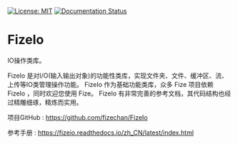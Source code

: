 [![License: MIT](https://img.shields.io/badge/License-MIT-yellow.svg)](https://opensource.org/licenses/MIT)
[![Documentation Status](https://readthedocs.org/projects/fizeio/badge/?version=latest)](https://fizeio.readthedocs.io/zh_CN/latest/?badge=latest)

# FizeIo
IO操作类库。

FizeIo 是对I/O(输入输出对象)的功能性类库，实现文件夹、文件、缓冲区、流、上传等IO类管理操作功能。
FizeIo 作为基础功能类库，众多 Fize 项目依赖 FizeIo ，同时欢迎您使用 Fize。
FizeIo 有非常完善的参考文档，其代码结构也经过精雕细琢，精炼而实用。


项目GitHub : [ https://github.com/fizechan/FizeIo ](https://github.com/fizechan/FizeIo)

参考手册 : [ https://fizeio.readthedocs.io/zh_CN/latest/index.html ](https://fizeio.readthedocs.io/zh_CN/latest/index.html)